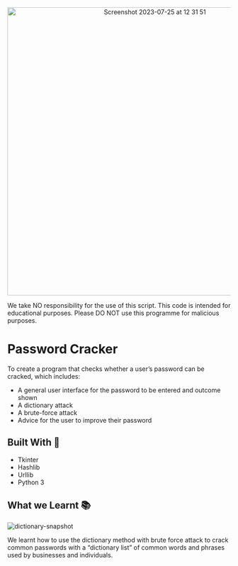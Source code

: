 <center><img width="650" alt="Screenshot 2023-07-25 at 12 31 51" src="https://github.com/Osaze-ai/password-cracker-cfg/assets/130580788/29b277f6-7a86-4970-967b-984e21ca9591"></center>

We take NO responsibility for the use of this script. This code is intended for educational purposes. Please DO NOT use this programme for malicious purposes. 

# Password Cracker 
To create a program that checks whether a user’s password can be cracked, which includes:
- A general user interface for the password to be entered and outcome shown
- A dictionary attack
- A brute-force attack
- Advice for the user to improve their password


## Built With :hammer:

- Tkinter 
- Hashlib
- Urllib
- Python 3

## What we Learnt :books:

![dictionary-snapshot](https://github.com/Osaze-ai/password-cracker-cfg/assets/130580788/79c03167-4ada-43ca-af72-4748df5e2fe5)


We learnt how to use the dictionary method with brute force attack to crack common passwords with a “dictionary list” of common words and phrases used by businesses and individuals.




